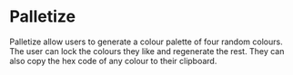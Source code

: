 # Palletize

Palletize allow users to generate a colour palette of four random colours. The user can lock the colours they like and regenerate the rest. They can also copy the hex code of any colour to their clipboard.
